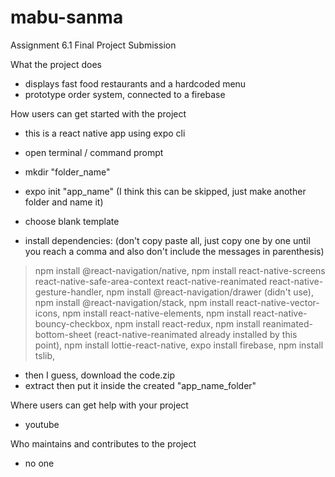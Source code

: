 # mabu-sanma
Assignment 6.1 Final Project Submission

What the project does
- displays fast food restaurants and a hardcoded menu
- prototype order system, connected to a firebase

How users can get started with the project
- this is a react native app using expo cli
- open terminal / command prompt
- mkdir "folder_name"
- expo init "app_name"  (I think this can be skipped, just make another folder and name it)
- choose blank template

- install dependencies: (don't copy paste all, just copy one by one until you reach a comma and also don't include the messages in parenthesis)
> npm install @react-navigation/native,
> npm install react-native-screens react-native-safe-area-context react-native-reanimated  react-native-gesture-handler,
> npm install @react-navigation/drawer  (didn't use),
> npm install @react-navigation/stack,
> npm install react-native-vector-icons,
> npm install react-native-elements,
> npm install react-native-bouncy-checkbox,
> npm install react-redux,
> npm install reanimated-bottom-sheet (react-native-reanimated already installed by this point),
> npm install lottie-react-native,
> expo install firebase,
> npm install tslib,

- then I guess, download the code.zip
- extract then put it inside the created "app_name_folder"

Where users can get help with your project
- youtube

Who maintains and contributes to the project
- no one
